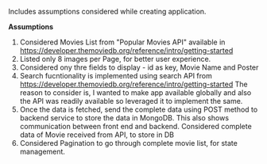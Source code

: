 Includes assumptions considered while creating application.

**Assumptions**
  1. Considered Movies List from "Popular Movies API" available in https://developer.themoviedb.org/reference/intro/getting-started
  2. Listed only 8 images per Page, for better user experience.
  3. Considered ony thre fields to display - id as key, Movie Name and Poster
  4. Search fucntionality is implemented using search API from https://developer.themoviedb.org/reference/intro/getting-started
      The reason to consider is, I wanted to make app available globally and also the API was readily available so leveraged it to implement the same.
  5. Once the data is fetched, send the complete data using POST method to backend service to store the data in MongoDB.
      This also shows communication between front end and backend. Considered complete data of Movie received from API, to store in DB
  6. Considered Pagination to go through complete movie list, for state management.


